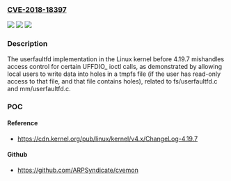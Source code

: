 ### [CVE-2018-18397](https://cve.mitre.org/cgi-bin/cvename.cgi?name=CVE-2018-18397)
![](https://img.shields.io/static/v1?label=Product&message=n%2Fa&color=blue)
![](https://img.shields.io/static/v1?label=Version&message=n%2Fa&color=blue)
![](https://img.shields.io/static/v1?label=Vulnerability&message=n%2Fa&color=brighgreen)

### Description

The userfaultfd implementation in the Linux kernel before 4.19.7 mishandles access control for certain UFFDIO_ ioctl calls, as demonstrated by allowing local users to write data into holes in a tmpfs file (if the user has read-only access to that file, and that file contains holes), related to fs/userfaultfd.c and mm/userfaultfd.c.

### POC

#### Reference
- https://cdn.kernel.org/pub/linux/kernel/v4.x/ChangeLog-4.19.7

#### Github
- https://github.com/ARPSyndicate/cvemon

